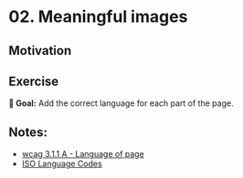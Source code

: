 # 02. Meaningful images

## Motivation

## Exercise

**🎯 Goal:** Add the correct language for each part of the page.

## Notes:

- [wcag 3.1.1 A - Language of page](https://www.w3.org/WAI/WCAG21/Understanding/language-of-page.html)
- [ISO Language Codes](http://www.lingoes.net/en/translator/langcode.htm)
